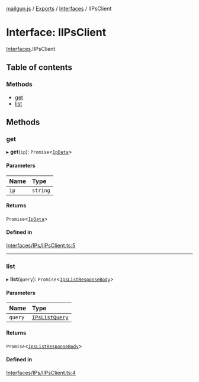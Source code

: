 [mailgun.js](../README.md) / [Exports](../modules.md) / [Interfaces](../modules/Interfaces.md) / IIPsClient

# Interface: IIPsClient

[Interfaces](../modules/Interfaces.md).IIPsClient

## Table of contents

### Methods

- [get](Interfaces.IIPsClient.md#get)
- [list](Interfaces.IIPsClient.md#list)

## Methods

### get

▸ **get**(`ip`): `Promise`<[`IpData`](../modules.md#ipdata)\>

#### Parameters

| Name | Type |
| :------ | :------ |
| `ip` | `string` |

#### Returns

`Promise`<[`IpData`](../modules.md#ipdata)\>

#### Defined in

[Interfaces/IPs/IIPsClient.ts:5](https://github.com/mailgun/mailgun.js/blob/c7e8515/lib/Interfaces/IPs/IIPsClient.ts#L5)

___

### list

▸ **list**(`query`): `Promise`<[`IpsListResponseBody`](../modules.md#ipslistresponsebody)\>

#### Parameters

| Name | Type |
| :------ | :------ |
| `query` | [`IPsListQuery`](../modules.md#ipslistquery) |

#### Returns

`Promise`<[`IpsListResponseBody`](../modules.md#ipslistresponsebody)\>

#### Defined in

[Interfaces/IPs/IIPsClient.ts:4](https://github.com/mailgun/mailgun.js/blob/c7e8515/lib/Interfaces/IPs/IIPsClient.ts#L4)
